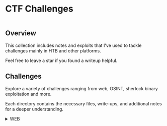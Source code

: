 # CTF Challenges 
<p align="center">

<img src=""> 
  
</p>

## Overview

This collection includes notes and exploits that I've used to tackle challenges mainly in HTB and other platforms.

Feel free to leave a star if you found a writeup helpful.

## Challenges

Explore a variety of challenges ranging from web, OSINT, sherlock binary exploitation and more. 

Each directory contains the necessary files, write-ups, and additional notes for a deeper understanding.

<details>
<br>
<summary> WEB </summary>
  

|No.|easy|medium|hard|
|:-:|:-------:|:-------:|:-------:|
|1. |[Easter Bunny](/web/Easter_Bunny)|[Baby Interdimensional Internet](/web/Baby_Interdimensional_Internet)|[Cult of Pickles](web/Cult_of_Pickles)|
|2. |[Gunship](/web/Gunship)|[Spookifier](/web/Spookifier)|[Render Quest](/web/Render_Quest/)|

</details>
